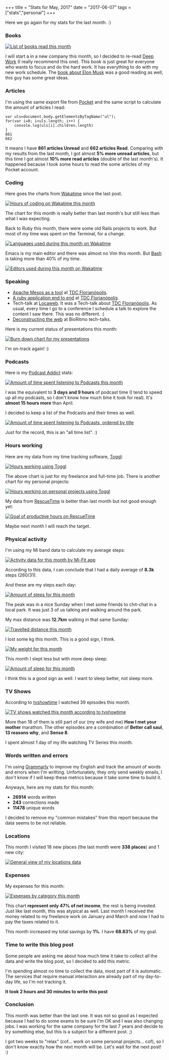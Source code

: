 +++
title = "Stats for May, 2017"
date = "2017-06-07"
tags = ["stats","personal"]
+++

Here we go again for my stats for the last month. :)

### Books

[![List of books read this month](/images/stats/2017/may/goodreads.png "List of books read this month")](https://www.goodreads.com/pothix "")

I will start a in a new company this month, so I decided to
re-read [Deep Work](http://amzn.to/2sNBJQs) (I really recommend this
one). This book is just great for everyone who wants to focus and do
the hard work. It has everything to do with my new work
schedule. The [book about Elon Musk](http://amzn.to/2r1nCG0) was a
good reading as well, this guy has some great ideas.

### Articles

I'm using the same export file from [Pocket](https://getpocket.com) and the same script to calculate the amount of articles I read:

```
var uls=document.body.getElementsByTagName("ul");
for(var i=0; i<uls.length; i++) {
    console.log(uls[i].children.length)
}
861
662
```

It means I have **861 articles Unread** and **662 articles
Read**. Comparing with my results from the last month, I got almost
**5% more unread articles**, but this time I got almost **10% more
read articles** (double of the last month's). It happened
because I took some hours to read the some articles of my Pocket
account.

### Coding

Here goes the charts from [Wakatime](https://wakatime.com/i/PotHix)
since the last post.

[![Hours of coding on Wakatime this month](/images/stats/2017/may/wakatime-coding.png "Hours of coding on Wakatime this month")](https://wakatime.com/@PotHix "")

The chart for this month is really better than last month's but still
less than what I was expecting.

Back to Ruby this month, there were some old Rails projects to work. But most of my time was spent on the Terminal, for a change.

[![Languages used during this month on Wakatime](/images/stats/2017/may/wakatime-languages.png "Languages used during this month on Wakatime")](https://wakatime.com/@PotHix "")

Emacs is my main editor and there was almost no Vim this
month. But [Bash](https://github.com/irondoge/bash-wakatime) is taking
more than 40% of my time.

[![Editors used during this month on Wakatime](/images/stats/2017/may/wakatime-editors.png "Editors used during this month on Wakatime")](https://wakatime.com/@PotHix "")

### Speaking

+ [Apache Mesos as a tool](https://www.eventials.com/Globalcode/quarta-a-tarde-tdconline-floripa-2017-stadium/) at [TDC Florianópolis](http://www.thedevelopersconference.com.br/tdc/2017/florianopolis/trilhas).
+ [A ruby application end to end](https://www.eventials.com/Globalcode/sabado-a-tarde-tdconline-floripa-2017-stadium/) at [TDC Florianópolis](http://www.thedevelopersconference.com.br/tdc/2017/florianopolis/trilhas).
+ Tech-talk at [Locaweb](https://locaweb.com.br). It was a Tech-talk about [TDC Florianópolis](http://www.thedevelopersconference.com.br/tdc/2017/florianopolis/trilhas). As usual, every time I go to a conference I schedule a talk to explore the content I saw there. This was no different. :)
+ [Deconstructing the web](http://cege.la/OSc9Yb) at BioRitmo tech-talks.

Here is my current status of presentations this month:

[![Burn down chart for my presentations](/images/stats/2017/may/presentations.png "Burn down chart for my presentations")](/images/stats/2017/may/presentations.png "")

I'm on-track again! :)

### Podcasts

Here is
my
[Podcast Addict](https://play.google.com/store/apps/details?id=com.bambuna.podcastaddict&hl=en) stats:

[![Amount of time spent listening to Podcasts this month](/images/stats/2017/may/podcasts.jpg "Amount of time spent listening to Podcasts this month")](/images/stats/2017/may/podcasts.jpg)

I was the equivalent to **3 days and 9 hours** of podcast time (I tend
to speed up all my podcasts, so I don't know how much time it took for
real). It's **almost 15 hours more** than April.

I decided to keep a list of the Podcasts and their times as well.

[![Amount of time spent listening to Podcasts, ordered by title](/images/stats/2017/may/podcast_titles.jpg "Amount of time spent listening to Podcasts, ordered by title")](/images/stats/2017/may/podcast_titles.jpg)

Just for the record, this is an "all time list". :)

### Hours working

Here are my data from my time tracking
software, [Toggl](https://toggl.com):

[![Hours working using Toggl](/images/stats/2017/may/toggl-time-working.png "Hours working using Toggl")](/images/stats/2017/may/toggl-time-working.png "")

The above chart is just for my freelance and full-time job. There is
another chart for my personal projects:

[![Hours working on personal projects using Toggl](/images/stats/2017/may/toggl-time-personal-projects.png "Hours working on personal projects using Toggl")](/images/stats/2017/may/toggl-time-working.png "")

My data from [RescueTime](https://www.rescuetime.com/ref/1403570) is better than last month but not good enough yet:

[![Goal of productive hours on RescueTime](/images/stats/2017/may/rescuetime-productivetime.png "Goal of productive hours on RescueTime")](/images/stats/2017/may/rescuetime-productivetime.png "")

Maybe next month I will reach the target.

### Physical activity

I'm using my Mi band data to calculate my average steps:

[![Activity data for this month by Mi-Fit app](/images/stats/2017/may/activity.jpg "Activity data for this month by Mi-Fit app")](/images/stats/2017/may/activity.jpg "")

According to this data, I can conclude that I had a daily average of
**8.3k** steps (260/31).

And these are my steps each day:

[![Amount of steps for this month](/images/stats/2017/may/physical-activity-steps.png "Amount of steps for this month")](/images/stats/2017/may/physical-activity-steps.png "")

The peak was in a nice Sunday when I met some friends to chit-chat in a local park. It was just 3 of us talking and walking around the park.

My max distance was **12.7km** walking in that same Sunday:

[![Travelled distance this month](/images/stats/2017/may/physical-activity-distance.png "Travelled distance this month")](/images/stats/2017/may/physical-activity-distance.png "")

I lost some kg this month. This is a good sign, I think.

[![My weight for this month](/images/stats/2017/may/physical-activity-weight.png "My weight for this month")](/images/stats/2017/may/physical-activity-weight.png "")

This month I slept less but with more deep sleep:

[![Amount of sleep for this month](/images/stats/2017/may/sleep.jpg "Amount of sleep for this month")](/images/stats/2017/may/sleep.jpg "")

I think this is a good sign as well. I want to sleep better, not sleep
more.

### TV Shows

According to [tvshowtime](https://www.tvshowtime.com) I watched 39 episodes this month.

[![TV shows watched this month according to tvshowtime](/images/stats/2017/may/tvshows.jpg "TV shows watched this month according to tvshowtime")](/images/stats/2017/may/tvshows.jpg "")

More than 18 of them is still part of our (my wife and me) **How I
met your mother** marathon. The other episodes are a combination of **Better call saul**, **13 reasons why**, and **Sense 8**.

I spent almost 1 day of my life watching TV Series this month.

### Words written and errors

I'm using [Grammarly](https://grammarly.com) to improve my English and
track the amount of words and errors when I'm writting. Unfortunately, they only send weekly emails, I don't know if I will keep these metrics because it take some time to build it.

Anyways, here are my stats for this month:

+ **26914** words written
+ **243** corrections made
+ **11478** unique words

I decided to remove my "common mistakes" from this report because the
data seems to be not reliable.

### Locations

This month I visited 18 new places (the last month were **338 places**) and 1 new city:

[![General view of my locations data](/images/stats/2017/may/location-general.png "General view of my locations data")](/images/stats/2017/may/location-general.png "")

### Expenses

My expenses for this month:

[![Expenses by category this month](/images/stats/2017/may/expenses.jpg "Expenses by category this month")](/images/stats/2017/may/expenses.jpg "")

This chart **represent only 47% of net income**, the rest is being
invested. Just like last month, this was atypical as well. Last month
I received the money related to my freelance work on January and March
and now I had to pay the taxes related to it.

This month increased my total savings by **1%**.
I have **68.83%** of my goal.

### Time to write this blog post

Some people are asking me about how much time it take to collect all
the data and write the blog post, so I decided to add this metric.

I'm spending almost no time to collect the data, most part of it is
automatic. The services that require manual interaction are already
part of my day-to-day life, so I'm not tracking it.

**It took 2 hours and 30 minutes to write this post**

### Conclusion

This month was better than the last one. It was not so good as I
expected because I had to do some exams to be sure I'm OK and I was
also changing jobs. I was working for the same company for the last 7
years and decide to try something else, but this is a subject for a
different post. ;)

I got two weeks to "relax" (cof... work on some personal
projects... cof), so I don't know exactly how the next month will
be. Let's wait for the next post! :)

